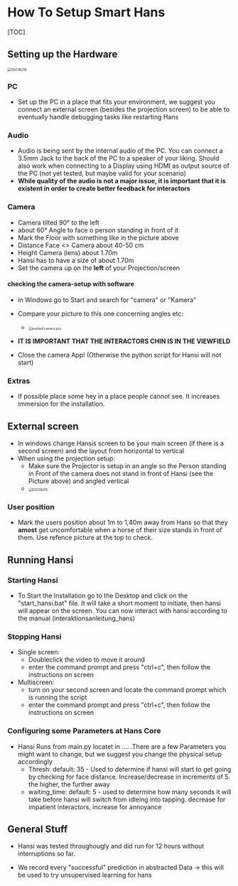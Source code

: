 # How To Setup Smart Hans

[TOC]

## Setting up the Hardware

<img src="/Users/adi/Nextcloud/smart_hans/AP3/Doku/DSC06218.JPG" alt="DSC06218" style="zoom:50%;" />

### PC

- Set up the PC in a place that fits your environment, we suggest you connect an external screen (besides the projection screen) to be able to eventually handle debugging tasks  like restarting Hans

### Audio

- Audio is being sent by the internal audio of the PC. You can connect a 3.5mm Jack to the back of the PC to a speaker of your liking. Should also work when connecting to a Display using HDMI as output source of the PC (not yet tested, but maybe valid for your scenario)
- **While quality of the audio is not a major issue, it is important that it is existent in order to create better feedback for interactors**

### Camera

- Camera tilted 90° to the left
- about 60° Angle to face o person standing in front of it
- Mark the Floor with something like in the picture above
- Distance Face <> Camera about 40-50 cm
- Height Camera  (lens) about 1.70m
- Hansi has to have a size of about 1.70m
- Set the camera up on the **left** of your Projection/screen

#### checking the camera-setup with software	

- in Windows go to Start and search for "camera" or "Kamera"
- Compare your picture to this one concerning angles etc:
  - <img src="/Users/adi/Nextcloud/smart_hans/AP3/Doku/marked camera pos.png" alt="marked camera pos" style="zoom:50%;" />

- **IT IS IMPORTANT THAT THE INTERACTORS CHIN IS IN THE VIEWFIELD**

- Close the camera App! (Otherwise the python script for Hansi will not start)


### Extras

- If possible place some hey in a place people cannot see. It increases immersion for the installation.

## External screen

- In windows change Hansis screen to be your main screen (if there is a second screen) and the layout from horizontal to vertical 
- When using the projection setup:
  - Make sure the Projector is setup in an angle so the Person standing in Front of the camera does not stand in front of Hansi (see the Picture above) and angled vertical
  - <img src="/Users/adi/Nextcloud/smart_hans/AP3/Doku/DSC06215.JPG" alt="DSC06215" style="zoom:50%;" />

### User position

- Mark the users position about 1m to 1,40m away from Hans so that they **amost** get uncomfortable when a horse of their size stands in front of them. Use refence picture at the top to check.

## Running Hansi

### Starting Hansi

- To Start the Installation go to the Desktop and click on the "start_hansi.bat" file. It will take a short moment to initiate, then hansi will appear on the screen. You can now interact with hansi according to the manual (interaktionsanleitung_hans)

### Stopping Hansi

- Single screen:
  - Doubleclick the video to move it around
  - enter the command prompt and press "ctrl+c", then follow the instructions on screen
- Multiscreen:
  - turn on your second screen and locate the command prompt which is running the script
  - enter the command prompt and press "ctrl+c", then follow the instructions on screen

### Configuring some Parameters at Hans Core

- Hansi Runs from main.py locatet in .... .There are a few Parameters you might want to change, but we suggest you change the physical setup accordingly
  - Thresh: default: 35 - Used to determine if hansi will start to get going by checking for face distance. Increase/decrease in increments of 5. the higher, the further away
  - waiting_time: default: 5 - used to determine how many seconds it will take before hansi will switch from idleing into tapping. decrease for impatient interactors, increase for annoyance

## General Stuff

- Hansi was tested throughougly and did run for 12 hours without interruptions so far. 

- We record every "successful" prediction in abstracted Data -> this will be used to try unsupervised learning for hans

  